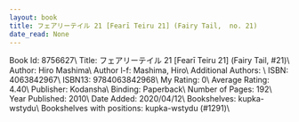 ```yaml
---
layout: book
title: フェアリーテイル 21 [Fearī Teiru 21] (Fairy Tail,  no. 21)
date_read: None
---
```


Book Id: 8756627\ 
Title: フェアリーテイル 21 [Fearī Teiru 21] (Fairy Tail, #21)\ 
Author: Hiro Mashima\ 
Author l-f: Mashima, Hiro\ 
Additional Authors: \ 
ISBN: 4063842967\ 
ISBN13: 9784063842968\ 
My Rating: 0\ 
Average Rating: 4.40\ 
Publisher: Kodansha\ 
Binding: Paperback\ 
Number of Pages: 192\ 
Year Published: 2010\ 
Date Added: 2020/04/12\ 
Bookshelves: kupka-wstydu\ 
Bookshelves with positions: kupka-wstydu (#1291)\ 

